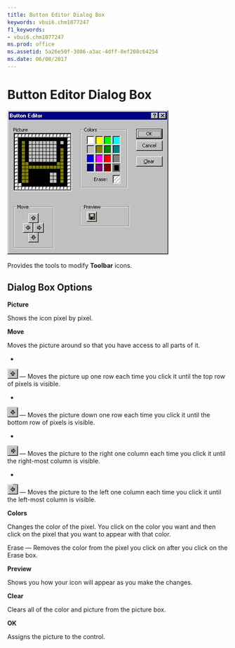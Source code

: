 ```yaml
---
title: Button Editor Dialog Box
keywords: vbui6.chm1077247
f1_keywords:
- vbui6.chm1077247
ms.prod: office
ms.assetid: 5a26e50f-3086-a3ac-4dff-8ef208c64254
ms.date: 06/08/2017
---
```



# Button Editor Dialog Box


![Button editor dialog box](../../../images/editpict_ZA01201602.gif)



Provides the tools to modify  **Toolbar** icons.

## Dialog Box Options

 **Picture**

Shows the icon pixel by pixel.

 **Move**

Moves the picture around so that you have access to all parts of it.




- 
![Up one row](../../../images/moveup_ZA01201630.gif) — Moves the picture up one row each time you click it until the top row of pixels is visible.
    
- 
![Down one row](../../../images/movedwn_ZA01201627.gif) — Moves the picture down one row each time you click it until the bottom row of pixels is visible.
    
- 
![Right one column](../../../images/movert_ZA01201629.gif) — Moves the picture to the right one column each time you click it until the right-most column is visible.
    
- 
![Left one column](../../../images/movelt_ZA01201628.gif) — Moves the picture to the left one column each time you click it until the left-most column is visible.
    


 **Colors**

Changes the color of the pixel. You click on the color you want and then click on the pixel that you want to appear with that color.

Erase — Removes the color from the pixel you click on after you click on the Erase box.

 **Preview**

Shows you how your icon will appear as you make the changes.

 **Clear**

Clears all of the color and picture from the picture box.

 **OK**

Assigns the picture to the control.


